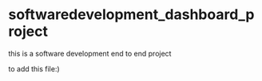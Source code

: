 # softwaredevelopment_dashboard_project
this is a software development end to end project 

to add this file:)
